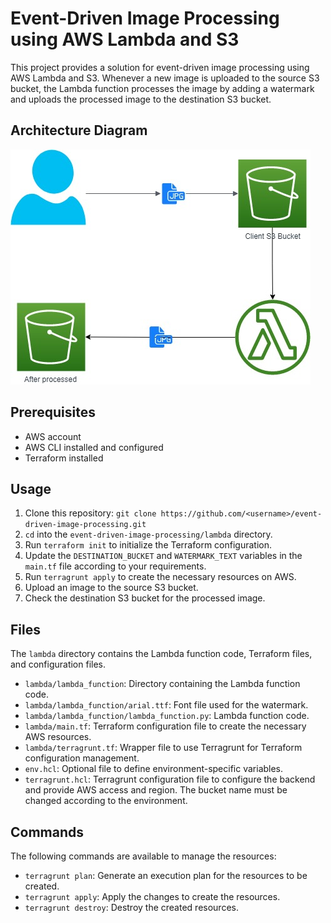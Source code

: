 # Event-Driven Image Processing using AWS Lambda and S3

This project provides a solution for event-driven image processing using AWS Lambda and S3. Whenever a new image is uploaded to the source S3 bucket, the Lambda function processes the image by adding a watermark and uploads the processed image to the destination S3 bucket.

## Architecture Diagram

![Architecture Diagram](media/eventdriven_image_process.jpg)

## Prerequisites

- AWS account
- AWS CLI installed and configured
- Terraform installed

## Usage

1. Clone this repository: `git clone https://github.com/<username>/event-driven-image-processing.git`
2. `cd` into the `event-driven-image-processing/lambda` directory.
3. Run `terraform init` to initialize the Terraform configuration.
4. Update the `DESTINATION_BUCKET` and `WATERMARK_TEXT` variables in the `main.tf` file according to your requirements.
5. Run `terragrunt apply` to create the necessary resources on AWS.
6. Upload an image to the source S3 bucket.
7. Check the destination S3 bucket for the processed image.

## Files

The `lambda` directory contains the Lambda function code, Terraform files, and configuration files.

- `lambda/lambda_function`: Directory containing the Lambda function code.
- `lambda/lambda_function/arial.ttf`: Font file used for the watermark.
- `lambda/lambda_function/lambda_function.py`: Lambda function code.
- `lambda/main.tf`: Terraform configuration file to create the necessary AWS resources.
- `lambda/terragrunt.tf`: Wrapper file to use Terragrunt for Terraform configuration management.
- `env.hcl`: Optional file to define environment-specific variables.
- `terragrunt.hcl`: Terragrunt configuration file to configure the backend and provide AWS access and region. The bucket name must be changed according to the environment.

## Commands

The following commands are available to manage the resources:

- `terragrunt plan`: Generate an execution plan for the resources to be created.
- `terragrunt apply`: Apply the changes to create the resources.
- `terragrunt destroy`: Destroy the created resources.


